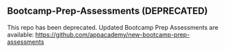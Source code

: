 ## Bootcamp-Prep-Assessments (DEPRECATED)

This repo has been deprecated. Updated Bootcamp Prep Assessments are available: https://github.com/appacademy/new-bootcamp-prep-assessments
